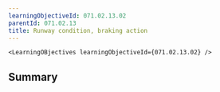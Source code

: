 ```yaml
---
learningObjectiveId: 071.02.13.02
parentId: 071.02.13
title: Runway condition, braking action
---
```


```tsx eval
<LearningOBjectives learningObjectiveId={071.02.13.02} />
```

## Summary
